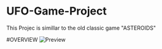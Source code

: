 # UFO-Game-Project
 This Projec is simillar to the old classic game "ASTEROIDS"

#OVERVIEW
![Preview](https://user-images.githubusercontent.com/83497932/117460920-d6cdb180-af6e-11eb-9d47-618cecbd4796.png)

